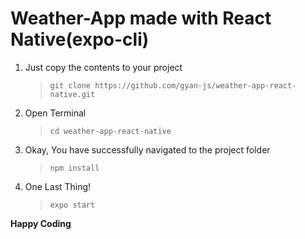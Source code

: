 # Weather-App made with React Native(expo-cli)

1. Just copy the contents to your project 
   > `git clone https://github.com/gyan-js/weather-app-react-native.git`
2. Open Terminal
   > `cd weather-app-react-native`
3. Okay, You have successfully navigated to the project folder
   > `npm install`
4. One Last Thing!
   > `expo start`

**Happy Coding**

